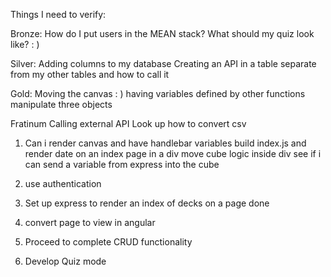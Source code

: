 Things I need to verify:

Bronze:
How do I put users in the MEAN stack?
What should my quiz look like? : )

Silver:
Adding columns to my database
Creating an API in a table separate from my other tables and how to call it

Gold:
Moving the canvas : )
having variables defined by other functions manipulate three objects


Fratinum
Calling external API
Look up how to convert csv


1. Can i render canvas and have handlebar variables
build index.js and render date on an index page in a div
move cube logic inside div
see if i can send a variable from express into the cube
2. use authentication

1. Set up express to render an index of decks on a page done
2. convert page to view in angular
3. Proceed to complete CRUD functionality
4. Develop Quiz mode
